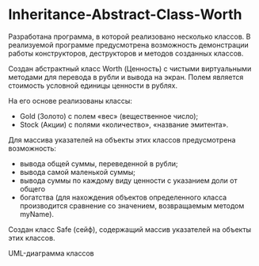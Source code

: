 # Inheritance-Abstract-Class-Worth

Разработана программа, в которой реализовано несколько классов. В реализуемой программе предусмотрена возможность 
демонстрации работы конструкторов, деструкторов и методов созданных классов.

Создан абстрактный класс Worth (Ценность) с чистыми виртуальными методами для перевода в рубли и вывода на экран. Полем является стоимость условной единицы ценности в рублях.

На его основе реализованы классы: 
- Gold (Золото) с полем «вес» (вещественное число); 
- Stock (Акции) с полями «количество», «название эмитента». 

Для массива указателей на объекты этих классов предусмотрена возможность:

- вывода общей суммы, переведенной в рубли; 
- вывода самой маленькой суммы; 
- вывода суммы по каждому виду ценности с указанием доли от общего 
- богатства (для нахождения объектов определенного класса производится сравнение со значением, возвращаемым методом myName).

Создан класс Safe (сейф), содержащий массив указателей на объекты этих 
классов.

UML-диаграмма классов
